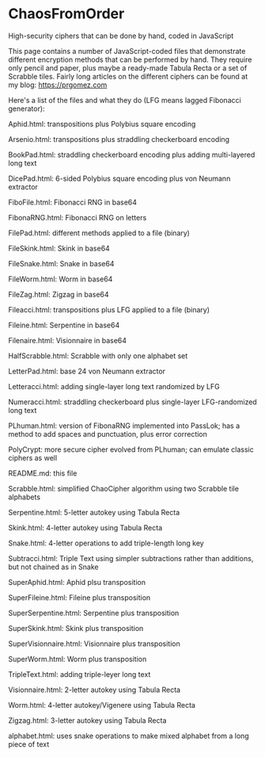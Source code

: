 # ChaosFromOrder
High-security ciphers that can be done by hand, coded in JavaScript

This page contains a number of JavaScript-coded files that demonstrate different encryption methods that can be performed by hand. They require only pencil and paper, plus maybe a ready-made Tabula Recta or a set of Scrabble tiles. Fairly long articles on the different ciphers can be found at my blog: https://prgomez.com

Here's a list of the files and what they do (LFG means lagged Fibonacci generator):

Aphid.html: transpositions plus Polybius square encoding

Arsenio.html: transpositions plus straddling checkerboard encoding

BookPad.html: straddling checkerboard encoding plus adding multi-layered long text

DicePad.html: 6-sided Polybius square encoding plus von Neumann extractor	

FiboFile.html: Fibonacci RNG in base64

FibonaRNG.html: Fibonacci RNG on letters	

FilePad.html: different methods applied to a file (binary)

FileSkink.html: Skink in base64	

FileSnake.html: Snake in base64

FileWorm.html: Worm in base64

FileZag.html: Zigzag in base64	

Fileacci.html: transpositions plus LFG applied to a file (binary)

Fileine.html: Serpentine in base64	

Filenaire.html: Visionnaire in base64	

HalfScrabble.html: Scrabble with only one alphabet set

LetterPad.html: base 24 von Neumann extractor

Letteracci.html: adding single-layer long text randomized by LFG

Numeracci.html: straddling checkerboard plus single-layer LFG-randomized long text

PLhuman.html: version of FibonaRNG implemented into PassLok; has a method to add spaces and punctuation, plus error correction

PolyCrypt: more secure cipher evolved from PLhuman; can emulate classic ciphers as well

README.md: this file

Scrabble.html: simplified ChaoCipher algorithm using two Scrabble tile alphabets	

Serpentine.html: 5-letter autokey using Tabula Recta	

Skink.html: 4-letter autokey using Tabula Recta

Snake.html: 4-letter operations to add triple-length long key	

Subtracci.html: Triple Text using simpler subtractions rather than additions, but not chained as in Snake	

SuperAphid.html: Aphid plsu transposition

SuperFileine.html: Fileine plus transposition

SuperSerpentine.html: Serpentine plus transposition	

SuperSkink.html: Skink plus transposition	

SuperVisionnaire.html: Visionnaire plus transposition

SuperWorm.html: Worm plus transposition

TripleText.html: adding triple-leyer long text	

Visionnaire.html: 2-letter autokey using Tabula Recta

Worm.html: 4-letter autokey/Vigenere using Tabula Recta

Zigzag.html: 3-letter autokey using Tabula Recta	

alphabet.html: uses snake operations to make mixed alphabet from a long piece of text
